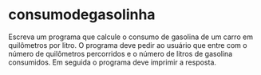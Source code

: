# consumodegasolinha
Escreva um programa que calcule o consumo de gasolina de um carro em quilômetros por litro. O programa deve pedir ao usuário que entre com o número de quilômetros percorridos e o número de litros de gasolina consumidos. Em seguida o programa deve imprimir a resposta.
